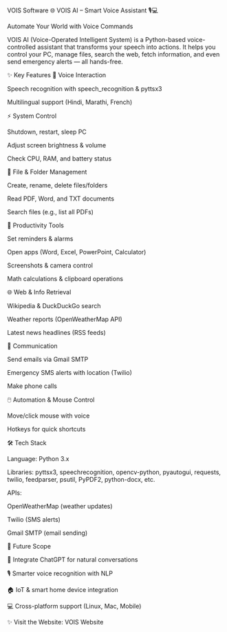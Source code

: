 VOIS Software 🌐 VOIS AI – Smart Voice Assistant 🎙️💻

Automate Your World with Voice Commands

VOIS AI (Voice-Operated Intelligent System) is a Python-based voice-controlled assistant that transforms your speech into actions. It helps you control your PC, manage files, search the web, fetch information, and even send emergency alerts — all hands-free.

✨ Key Features 🎤 Voice Interaction

Speech recognition with speech_recognition & pyttsx3

Multilingual support (Hindi, Marathi, French)

⚡ System Control

Shutdown, restart, sleep PC

Adjust screen brightness & volume

Check CPU, RAM, and battery status

📂 File & Folder Management

Create, rename, delete files/folders

Read PDF, Word, and TXT documents

Search files (e.g., list all PDFs)

📅 Productivity Tools

Set reminders & alarms

Open apps (Word, Excel, PowerPoint, Calculator)

Screenshots & camera control

Math calculations & clipboard operations

🌐 Web & Info Retrieval

Wikipedia & DuckDuckGo search

Weather reports (OpenWeatherMap API)

Latest news headlines (RSS feeds)

📡 Communication

Send emails via Gmail SMTP

Emergency SMS alerts with location (Twilio)

Make phone calls

🖱️ Automation & Mouse Control

Move/click mouse with voice

Hotkeys for quick shortcuts

🛠 Tech Stack

Language: Python 3.x

Libraries: pyttsx3, speechrecognition, opencv-python, pyautogui, requests, twilio, feedparser, psutil, PyPDF2, python-docx, etc.

APIs:

OpenWeatherMap (weather updates)

Twilio (SMS alerts)

Gmail SMTP (email sending)

🚀 Future Scope

🤖 Integrate ChatGPT for natural conversations

🎙️ Smarter voice recognition with NLP

🏠 IoT & smart home device integration

💻 Cross-platform support (Linux, Mac, Mobile)

✨ Visit the Website: VOIS Website
